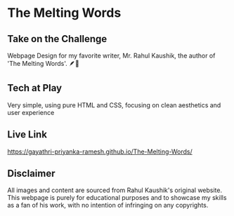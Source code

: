 # The Melting Words
## Take on the Challenge
Webpage Design for my favorite writer, Mr. Rahul Kaushik, the author of 'The Melting Words'. 🪶📓

## Tech at Play
Very simple, using pure HTML and CSS, focusing on clean aesthetics and user experience

## Live Link
https://gayathri-priyanka-ramesh.github.io/The-Melting-Words/

## Disclaimer
All images and content are sourced from Rahul Kaushik's original website. This webpage is purely for educational purposes and to showcase my skills as a fan of his work, with no intention of infringing on any copyrights.
